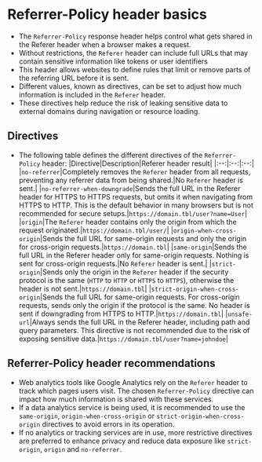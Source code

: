 # Referrer-Policy header basics

* The `Referrer-Policy` response header helps control what gets shared in the Referer header when a browser makes a request.
* Without restrictions, the `Referer` header can include full URLs that may contain sensitive information like tokens or user identifiers
* This header allows websites to define rules that limit or remove parts of the referring URL before it is sent.
* Different values, known as directives, can be set to adjust how much information is included in the `Referer` header.
* These directives help reduce the risk of leaking sensitive data to external domains during navigation or resource loading.

## Directives

* The following table defines the different directives of the `Referrer-Policy` header:
  |Directive|Description|Referer header result|
  |:--:|:--:|:--:|
  |`no-referrer`|Completely removes the `Referer` header from all requests, preventing any referrer data from being shared.|No `Referer` header is sent.|
  |`no-referrer-when-downgrade`|Sends the full URL in the Referer header for HTTPS to HTTPS requests, but omits it when navigating from HTTPS to HTTP. This is the default behavior in many browsers but is not recommended for secure setups.|`https://domain.tbl/user?name=User`|
  |`origin`|The `Referer` header contains only the origin from which the request originated.|`https://domain.tbl/user/`|
  |`origin-when-cross-origin`|Sends the full URL for same-origin requests and only the origin for cross-origin requests.|`https://domain.tbl`|
  |`same-origin`|Sends the full URL in the Referer header only for same-origin requests. Nothing is sent for cross-origin requests.|No `Referer` header is sent.|
  |`strict-origin`|Sends only the origin in the `Referer` header if the security protocol is the same (`HTTP` to `HTTP` or `HTTPS` to `HTTPS`), otherwise the header is not sent.|`https://domain.tbl`|
  |`strict-origin-when-cross-origin`|Sends the full URL for same-origin requests. For cross-origin requests, sends only the origin if the protocol is the same. No header is sent if downgrading from HTTPS to HTTP.|`https://domain.tbl`|
  |`unsafe-url`|Always sends the full URL in the Referer header, including path and query parameters. This directive is not recommended due to the risk of exposing sensitive data.|`https://domain.tbl/user?name=johndoe`|

## Referrer-Policy header recommendations

* Web analytics tools like Google Analytics rely on the `Referer` header to track which pages users visit. The chosen `Referrer-Policy` directive can impact how much information is shared with these services.
* If a data analytics service is being used, it is recommended to use the `same-origin`, `origin-when-cross-origin` or `strict-origin-when-cross-origin` directives to avoid errors in its operation.
* If no analytics or tracking services are in use, more restrictive directives are preferred to enhance privacy and reduce data exposure like `strict-origin`, `origin` and `no-referrer`.

